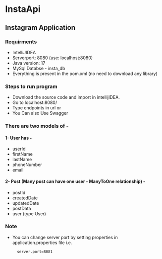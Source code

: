 # InstaApi
## Instagram Application
### Requirments
 * IntelliJIDEA
 * Serverport: 8080 (use: localhost:8080)
 * Java version: 17
 * MySql Databse - insta_db
 * Everything is present in the pom.xml (no need to download any library)
 ### Steps to run program
 * Download the source code and import in intellijIDEA.
 * Go to localhost:8080/ 
 * Type endpoints in url or
 * You Can also Use Swagger 
 
### There are two models of -
#### 1- User has -
  * userId
  * firstName
  * lastName
  * phoneNumber
  * email

#### 2- Post (Many post can have one user - ManyToOne relationship) -
  * postId
  * createdDate
  * updatedDate
  * postData
  * user (type User)

### Note
* You can change server port by setting properties in application.properties file i.e.

        server.port=8081
 
 

